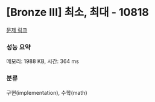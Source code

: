 # [Bronze III] 최소, 최대 - 10818 

[문제 링크](https://www.acmicpc.net/problem/10818) 

### 성능 요약

메모리: 1988 KB, 시간: 364 ms

### 분류

구현(implementation), 수학(math)

